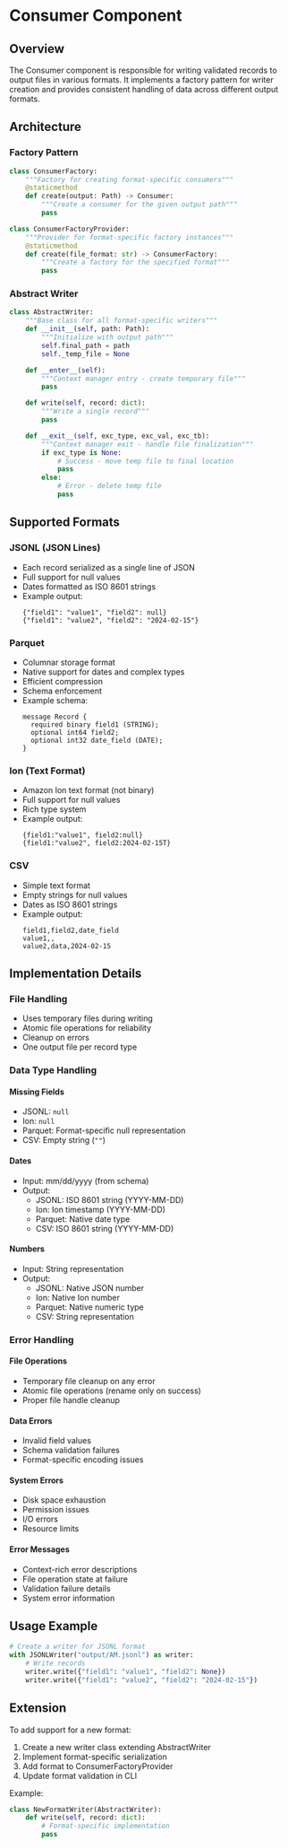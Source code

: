 # Consumer Component

## Overview

The Consumer component is responsible for writing validated records to output files in various formats. It implements a factory pattern for writer creation and provides consistent handling of data across different output formats.

## Architecture

### Factory Pattern

```python
class ConsumerFactory:
    """Factory for creating format-specific consumers"""
    @staticmethod
    def create(output: Path) -> Consumer:
        """Create a consumer for the given output path"""
        pass

class ConsumerFactoryProvider:
    """Provider for format-specific factory instances"""
    @staticmethod
    def create(file_format: str) -> ConsumerFactory:
        """Create a factory for the specified format"""
        pass
```

### Abstract Writer

```python
class AbstractWriter:
    """Base class for all format-specific writers"""
    def __init__(self, path: Path):
        """Initialize with output path"""
        self.final_path = path
        self._temp_file = None

    def __enter__(self):
        """Context manager entry - create temporary file"""
        pass

    def write(self, record: dict):
        """Write a single record"""
        pass

    def __exit__(self, exc_type, exc_val, exc_tb):
        """Context manager exit - handle file finalization"""
        if exc_type is None:
            # Success - move temp file to final location
            pass
        else:
            # Error - delete temp file
            pass
```

## Supported Formats

### JSONL (JSON Lines)
- Each record serialized as a single line of JSON
- Full support for null values
- Dates formatted as ISO 8601 strings
- Example output:
  ```jsonl
  {"field1": "value1", "field2": null}
  {"field1": "value2", "field2": "2024-02-15"}
  ```

### Parquet
- Columnar storage format
- Native support for dates and complex types
- Efficient compression
- Schema enforcement
- Example schema:
  ```
  message Record {
    required binary field1 (STRING);
    optional int64 field2;
    optional int32 date_field (DATE);
  }
  ```

### Ion (Text Format)
- Amazon Ion text format (not binary)
- Full support for null values
- Rich type system
- Example output:
  ```ion
  {field1:"value1", field2:null}
  {field1:"value2", field2:2024-02-15T}
  ```

### CSV
- Simple text format
- Empty strings for null values
- Dates as ISO 8601 strings
- Example output:
  ```csv
  field1,field2,date_field
  value1,,
  value2,data,2024-02-15
  ```

## Implementation Details

### File Handling
- Uses temporary files during writing
- Atomic file operations for reliability
- Cleanup on errors
- One output file per record type

### Data Type Handling

#### Missing Fields
- JSONL: `null`
- Ion: `null`
- Parquet: Format-specific null representation
- CSV: Empty string (`""`)

#### Dates
- Input: mm/dd/yyyy (from schema)
- Output:
  - JSONL: ISO 8601 string (YYYY-MM-DD)
  - Ion: Ion timestamp (YYYY-MM-DD)
  - Parquet: Native date type
  - CSV: ISO 8601 string (YYYY-MM-DD)

#### Numbers
- Input: String representation
- Output:
  - JSONL: Native JSON number
  - Ion: Native Ion number
  - Parquet: Native numeric type
  - CSV: String representation

### Error Handling

#### File Operations
- Temporary file cleanup on any error
- Atomic file operations (rename only on success)
- Proper file handle cleanup

#### Data Errors
- Invalid field values
- Schema validation failures
- Format-specific encoding issues

#### System Errors
- Disk space exhaustion
- Permission issues
- I/O errors
- Resource limits

#### Error Messages
- Context-rich error descriptions
- File operation state at failure
- Validation failure details
- System error information

## Usage Example

```python
# Create a writer for JSONL format
with JSONLWriter("output/AM.jsonl") as writer:
    # Write records
    writer.write({"field1": "value1", "field2": None})
    writer.write({"field1": "value2", "field2": "2024-02-15"})
```

## Extension

To add support for a new format:

1. Create a new writer class extending AbstractWriter
2. Implement format-specific serialization
3. Add format to ConsumerFactoryProvider
4. Update format validation in CLI

Example:
```python
class NewFormatWriter(AbstractWriter):
    def write(self, record: dict):
        # Format-specific implementation
        pass
```
